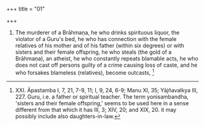 +++
title = "01"

+++
1. The murderer of a Brāhmaṇa, he who drinks spirituous liquor, the violator of a Guru's bed, he who has connection with the female relatives of his mother and of his father (within six degrees) or with sisters and their female offspring, he who steals (the gold of a Brāhmaṇa), an atheist, he who constantly repeats blamable acts, he who does not cast off persons guilty of a crime causing loss of caste, and he who forsakes blameless (relatives), become outcasts, [^1] 


[^1]:  XXI. Āpastamba I, 7, 21, 7-9, 11; I, 9, 24, 6-9; Manu XI, 35; Yājñavalkya III, 227. Guru, i.e. a father or spiritual teacher. The term yonisambandha, 'sisters and their female offspring,' seems to be used here in a sense different from that which it has III, 3; XIV, 20; and XIX, 20. it may possibly include also daughters-in-law.
